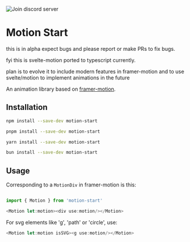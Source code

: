 ![Join discord server](https://img.shields.io/badge/dynamic/json?url=https%3A%2F%2Fdiscord.com%2Fapi%2Finvites%2FTBdTdu6hmW%3Fwith_counts%3Dtrue&query=%24.approximate_member_count&logo=discord&logoColor=white&label=motion-start&labelColor=9656CE&color=9656CE&link=https://discord.gg/TBdTdu6hmW)

# Motion Start

this is in alpha expect bugs and please report or make PRs to fix bugs.

fyi this is svelte-motion ported to typescript currently.

plan is to evolve it to include modern features in framer-motion and to use svelte/motion to implement animations in the future

An animation library based on [framer-motion](https://www.framer.com/motion/).

## Installation

```bash
npm install --save-dev motion-start
```

```bash
pnpm install --save-dev motion-start
```

```bash
yarn install --save-dev motion-start
```

```bash
bun install --save-dev motion-start
```

## Usage

Corresponding to a `MotionDiv` in framer-motion is this:

```javascript
import { Motion } from 'motion-start'

<Motion let:motion><div use:motion/></Motion>
```
For svg elements like 'g', 'path' or 'circle', use:

```javascript
<Motion let:motion isSVG><g use:motion/></Motion>
```

